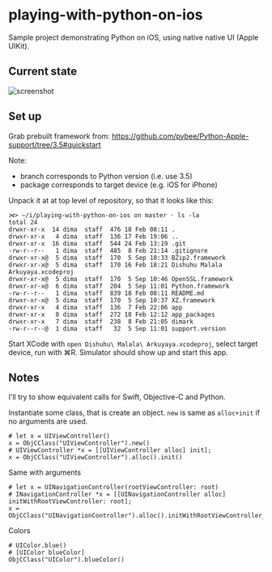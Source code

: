 # playing-with-python-on-ios

Sample project demonstrating Python on iOS, using native native UI (Apple UIKit).

## Current state

![screenshot](https://github.com/dimaqq/playing-with-python-on-ios/raw/master/screenshot.png "Screenshot")

## Set up

Grab prebuilt framework from:
https://github.com/pybee/Python-Apple-support/tree/3.5#quickstart

Note:
* branch corresponds to Python version (i.e. use 3.5)
* package corresponds to target device (e.g. iOS for iPhone)

Unpack it at at top level of repository, so that it looks like this:
```
⋊> ~/i/playing-with-python-on-ios on master ◦ ls -la
total 24
drwxr-xr-x  14 dima  staff  476 18 Feb 08:11 .
drwxr-xr-x   4 dima  staff  136 17 Feb 19:06 ..
drwxr-xr-x  16 dima  staff  544 24 Feb 13:19 .git
-rw-r--r--   1 dima  staff  485  8 Feb 21:14 .gitignore
drwxr-xr-x@  5 dima  staff  170  5 Sep 10:33 BZip2.framework
drwxr-xr-x@  5 dima  staff  170 16 Feb 18:21 Dishuhu Malala Arkuyaya.xcodeproj
drwxr-xr-x@  5 dima  staff  170  5 Sep 10:46 OpenSSL.framework
drwxr-xr-x@  6 dima  staff  204  5 Sep 11:01 Python.framework
-rw-r--r--   1 dima  staff  839 18 Feb 08:11 README.md
drwxr-xr-x@  5 dima  staff  170  5 Sep 10:37 XZ.framework
drwxr-xr-x   4 dima  staff  136  7 Feb 22:06 app
drwxr-xr-x   8 dima  staff  272 18 Feb 12:12 app_packages
drwxr-xr-x   7 dima  staff  238  8 Feb 21:05 dimark
-rw-r--r--@  1 dima  staff   32  5 Sep 11:01 support.version
```

Start XCode with `open Dishuhu\ Malala\ Arkuyaya.xcodeproj`, select target device, run with ⌘R. Simulator should show up and start this app.

## Notes

I'll try to show equivalent calls for Swift, Objective-C and Python.

Instantiate some class, that is create an object. `new` is same as `alloc+init` if no arguments are used.

```
# let x = UIViewController()
x = ObjCClass("UIViewController").new()
# UIViewController *x = [[UIViewController alloc] init];
x = ObjCClass("UIViewController").alloc().init()
```

Same with arguments

```
# let x = UINavigationController(rootViewController: root)
# INavigationController *x = [[UINavigationController alloc] initWithRootViewController: root];
x = ObjCClass("UINavigationController").alloc().initWithRootViewController_(root)
```

Colors

```
# UIColor.blue()
# [UIColor blueColor]
ObjCClass("UIColor").blueColor()
```
